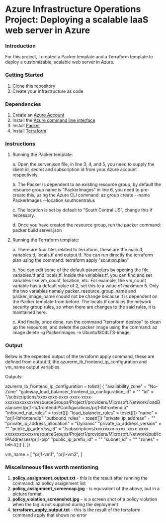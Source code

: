 # Azure Infrastructure Operations Project: Deploying a scalable IaaS web server in Azure

### Introduction
For this project, I created a Packer template and a Terraform template to deploy a customizable, scalable web server in Azure.

### Getting Started
1. Clone this repository
2. Create your infrastructure as code

### Dependencies
1. Create an [Azure Account](https://portal.azure.com) 
2. Install the [Azure command line interface](https://docs.microsoft.com/en-us/cli/azure/install-azure-cli?view=azure-cli-latest)
3. Install [Packer](https://www.packer.io/downloads)
4. Install [Terraform](https://www.terraform.io/downloads.html)

### Instructions
1. Running the Packer template:

    a. Open the server.json file, in line 3, 4, and 5, you need to supply the client id, secret and subscription id from your Azure account respectively. 
    
    b. The Packer is dependent to an existing resource group, by default the resource group name is "PackerImages" in line 6, you need to pre-create this, using the Azure CLI command:  az group create --name PackerImages --location southcentralus
    
    c. The location is set by default to "South Central US", change this if necessary.
    
    d. Once you have created the resource group, run the packer command:  packer build server.json
    
3. Running the Terraform template:

    a. There are four files related to terraform, these are the main.tf, variables.tf, locals.tf and output.tf. You can run directly the terraform plan using the command:  terraform apply "solution.plan" 
    
    b. You can edit some of the default parameters by opening the file variables.tf and locals.tf. Inside the variables.tf, you can find and set variables like vm_count, location, etc. For example, the vm_count variable has a default value of 2, set this to a value of maximum 5. Only the two variables namely packer_resource_group_name and packer_image_name should not be change because it is dependent on the Packer template from before. The locals.tf contains the network security group rules, so when there are changes to the said rules, it is maintained here.
    
    c. And finally, once done, run the command "terraform destroy" to clean up the resources, and delete the packer image using the command: az image delete -g PackerImages -n Ubuntu1804LTS-image.

### Output
Below is the expected output of the terraform apply command, these are defined from output.tf, the azurerm_lb_frontend_ip_configuration and vm_name output variables.

Outputs:


azurerm_lb_frontend_ip_configuration = tolist([
  {
    "availability_zone" = "No-Zone"
    "gateway_load_balancer_frontend_ip_configuration_id" = ""
    "id" = "/subscriptions/xxxxxxxx-xxxx-xxxx-xxxx-xxxxxxxxxxxx/resourceGroups/Project1/providers/Microsoft.Network/loadBalancers/prj1-lb/frontendIPConfigurations/prj1-lbfrontendip"
    "inbound_nat_rules" = toset([])
    "load_balancer_rules" = toset([])
    "name" = "prj1-lbfrontendip"
    "outbound_rules" = toset([])
    "private_ip_address" = ""
    "private_ip_address_allocation" = "Dynamic"
    "private_ip_address_version" = ""
    "public_ip_address_id" = "/subscriptions/xxxxxxxx-xxxx-xxxx-xxxx-xxxxxxxxxxxx/resourceGroups/Project1/providers/Microsoft.Network/publicIPAddresses/prj1-pip"
    "public_ip_prefix_id" = ""
    "subnet_id" = ""
    "zones" = tolist([])
  },
])

vm_name = [
  "prj1-vm1",
  "prj1-vm2",
]

### Miscellaneous files worth mentioning
1.  **policy_assignment_output.txt** - this is the result after running the command:  az policy assignment list
2.  **policy_assignment_screencap.jpg** - is equivalent of the above, but in a picture format
3.  **policy_violation_screenshot.jpg** - is a screen shot of a policy violation when the tag is not supplied during the deployment
4.  **terraform_apply_output.txt** - this is the result of the terraform command apply that shows no error


